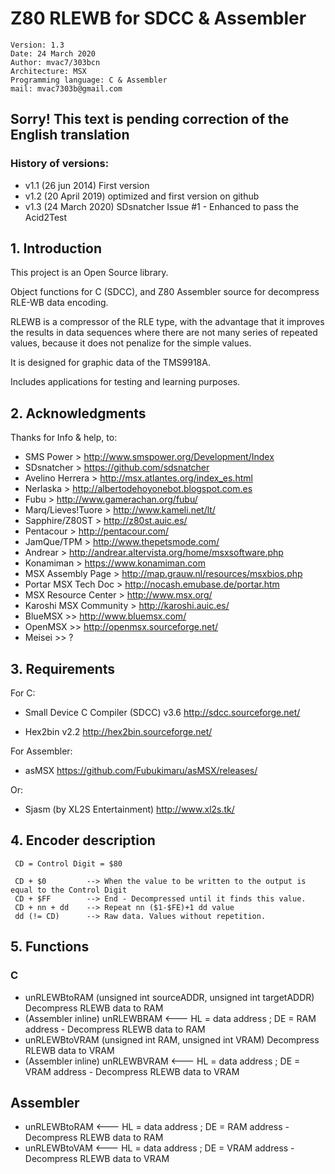 # Z80 RLEWB for SDCC & Assembler

```
Version: 1.3
Date: 24 March 2020
Author: mvac7/303bcn
Architecture: MSX
Programming language: C & Assembler
mail: mvac7303b@gmail.com
```


## Sorry! This text is pending correction of the English translation


### History of versions:
- v1.1 (26 jun 2014) First version 
- v1.2 (20 April 2019) optimized and first version on github
- v1.3 (24 March 2020) SDsnatcher Issue #1 - Enhanced to pass the Acid2Test


## 1. Introduction

This project is an Open Source library.

Object functions for C (SDCC), and Z80 Assembler source for decompress RLE-WB 
data encoding.  

RLEWB is a compressor of the RLE type, with the advantage that it improves the 
results in data sequences where there are not many series of repeated values, 
because it does not penalize for the simple values.

It is designed for graphic data of the TMS9918A.
  
Includes applications for testing and learning purposes.



## 2. Acknowledgments
  
Thanks for Info & help, to:

* SMS Power > http://www.smspower.org/Development/Index
* SDsnatcher > https://github.com/sdsnatcher
* Avelino Herrera > http://msx.atlantes.org/index_es.html
* Nerlaska > http://albertodehoyonebot.blogspot.com.es
* Fubu > http://www.gamerachan.org/fubu/
* Marq/Lieves!Tuore > http://www.kameli.net/lt/
* Sapphire/Z80ST > http://z80st.auic.es/
* Pentacour > http://pentacour.com/
* JamQue/TPM > http://www.thepetsmode.com/
* Andrear > http://andrear.altervista.org/home/msxsoftware.php
* Konamiman > https://www.konamiman.com
* MSX Assembly Page > http://map.grauw.nl/resources/msxbios.php
* Portar MSX Tech Doc > http://nocash.emubase.de/portar.htm
* MSX Resource Center > http://www.msx.org/
* Karoshi MSX Community > http://karoshi.auic.es/
* BlueMSX >> http://www.bluemsx.com/
* OpenMSX >> http://openmsx.sourceforge.net/
* Meisei  >> ?



## 3. Requirements

For C:

 * Small Device C Compiler (SDCC) v3.6 http://sdcc.sourceforge.net/
     
 * Hex2bin v2.2 http://hex2bin.sourceforge.net/


For Assembler:

 * asMSX https://github.com/Fubukimaru/asMSX/releases/

Or:

 * Sjasm (by XL2S Entertainment) http://www.xl2s.tk/



## 4. Encoder description

```
 CD = Control Digit = $80

 CD + $0         --> When the value to be written to the output is equal to the Control Digit
 CD + $FF        --> End - Decompressed until it finds this value.
 CD + nn + dd    --> Repeat nn ($1-$FE)+1 dd value
 dd (!= CD)      --> Raw data. Values without repetition.
```


## 5. Functions

### C
* unRLEWBtoRAM (unsigned int sourceADDR, unsigned int targetADDR) Decompress RLEWB data to RAM
* (Assembler inline) unRLEWBRAM  <--- HL = data address ; DE = RAM address - Decompress RLEWB data to RAM
* unRLEWBtoVRAM (unsigned int RAM, unsigned int VRAM) Decompress RLEWB data to VRAM
* (Assembler inline) unRLEWBVRAM  <--- HL = data address ; DE = VRAM address - Decompress RLEWB data to VRAM

## Assembler
* unRLEWBtoRAM <--- HL = data address ; DE = RAM address - Decompress RLEWB data to RAM
* unRLEWBtoVAM <--- HL = data address ; DE = VRAM address - Decompress RLEWB data to VRAM
 
